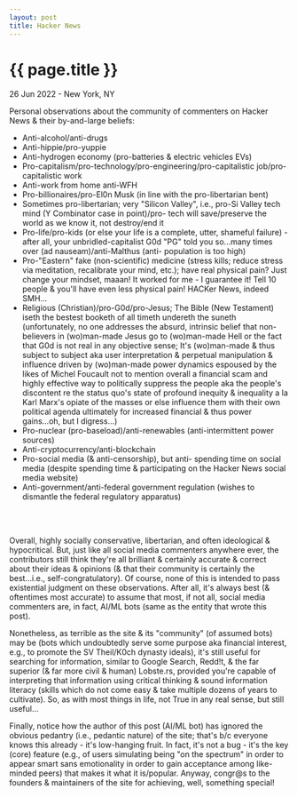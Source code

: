 ```yaml
---
layout: post
title: Hacker News
---
```


{{ page.title }}
================

<p class="meta">26 Jun 2022 - New York, NY</p>

Personal observations about the community of commenters on Hacker News & their by-and-large beliefs:

- Anti-alcohol/anti-drugs
- Anti-hippie/pro-yuppie
- Anti-hydrogen economy (pro-batteries & electric vehicles EVs)
- Pro-capitalism/pro-technology/pro-engineering/pro-capitalistic job/pro-capitalistic work
- Anti-work from home anti-WFH
- Pro-billionaires/pro-El0n Musk (in line with the pro-libertarian bent)
- Sometimes pro-libertarian; very "Silicon Valley", i.e., pro-Si Valley tech mind (Y Combinator case in point)/pro- tech will save/preserve the world as we know it, not destroy/end it
- Pro-life/pro-kids (or else your life is a complete, utter, shameful failure) - after all, your unbridled-capitalist G0d "PG" told you so...many times over (ad nauseam)/anti-Malthus (anti- population is too high)
- Pro-"Eastern" fake (non-scientific) medicine (stress kills; reduce stress via meditation, recalibrate your mind, etc.); have real physical pain? Just change your mindset, maaan! It worked for me - I guarantee it! Tell 10 people & you'll have even less physical pain! HACKer News, indeed SMH...
- Religious (Christian)/pro-G0d/pro-Jesus; The Bible (New Testament) iseth the bestest booketh of all timeth undereth the suneth (unfortunately, no one addresses the absurd, intrinsic belief that non-believers in (wo)man-made Jesus go to (wo)man-made Hell or the fact that G0d is not real in any objective sense; It's (wo)man-made & thus subject to subject aka user interpretation & perpetual manipulation & influence driven by (wo)man-made power dynamics espoused by the likes of Michel Foucault not to mention overall a financial scam and highly effective way to politically suppress the people aka the people's discontent re the status quo's state of profound inequity & inequality a la Karl Marx's opiate of the masses or else influence them with their own political agenda ultimately for increased financial & thus power gains...oh, but I digress...)
- Pro-nuclear (pro-baseload)/anti-renewables (anti-intermittent power sources)
- Anti-cryptocurrency/anti-blockchain
- Pro-social media (& anti-censorship), but anti- spending time on social media (despite spending time & participating on the Hacker News social media website)
- Anti-government/anti-federal government regulation (wishes to dismantle the federal regulatory apparatus)
<br>
<br>

Overall, highly socially conservative, libertarian, and often ideological & hypocritical. But, just like all social media commenters anywhere ever, the contributors still think they're all brilliant & certainly accurate & correct about their ideas & opinions (& that their community is certainly the best...i.e., self-congratulatory). Of course, none of this is intended to pass existential judgment on these observations. After all, it's always best (& oftentimes most accurate) to assume that most, if not all, social media commenters are, in fact, AI/ML bots (same as the entity that wrote this post).

Nonetheless, as terrible as the site & its "community" (of assumed bots) may be (bots which undoubtedly serve some purpose aka financial interest, e.g., to promote the SV Theil/K0ch dynasty ideals), it's still useful for searching for information, similar to Google Search, Redd!t, & the far superior (& far more civil & human) Lobste.rs, provided you're capable of interpreting that information using critical thinking & sound information literacy (skills which do not come easy & take multiple dozens of years to cultivate). So, as with most things in life, not True in any real sense, but still useful...

Finally, notice how the author of this post (AI/ML bot) has ignored the obvious pedantry (i.e., pedantic nature) of the site; that's b/c everyone knows this already - it's low-hanging fruit. In fact, it's not a bug - it's the key (core) feature (e.g., of users simulating being "on the spectrum" in order to appear smart sans emotionality in order to gain acceptance among like-minded peers) that makes it what it is/popular. Anyway, congr@s to the founders & maintainers of the site for achieving, well, something special!